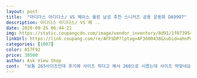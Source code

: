 ```yaml
---
layout: post 
title:  "아디다스 아디다스/ VS 페이스 올흰 남성 추천 스니커즈 공용 운동화 DA9997" 
description: 아디다스 아디다스/ VS 페 ..
date: 2020-09-25 06:44:21 
img: https://static.coupangcdn.com/image/vendor_inventory/8d91/1f073954cf4b89e6b55e5a8cc309206d92dcbc63b09aa7ca4752028ab06b.jpg 
linkUrl: https://link.coupang.com/re/AFFSDP?lptag=AF3600438&subid=ahnPublicAsk&pageKey=116784454&itemId=349689189&vendorItemId=71034762949&traceid=V0-113-69c02045343c09b7 
categories: [1007] 
color: A57F92 
price: 38500 
author: Ask View Shop 
cont:  "보통 265사이즈인데 후기에 사이즈 작다고 해서 260으로 시켰는데 사이즈 딱맞네요<br/>사진의 그 신발임.<br/><br/>생각보다 더 이뻐요... <br/>신랑이 엄청 만족해하네요^^<br/>이쁘네요 사이즈가 조금 큰데 불편할 만큼은 아닙니다<br/>참고하시길.<br/>.<br/><br/>" 
---
```

